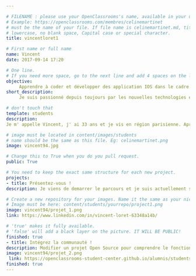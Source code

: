 ```yaml
---

# FILENAME : please use your OpenClassrooms's name, available in your url.
# Example: https://openclassrooms.com/membres/celinemartinet
# must be the name of your file. If file name is celinemartinet.md, title is celinemartinet.
# lowercase, no blank space, Capital case or special character.
title: vincentloret1

# First name or full name
name: Vincent
date: 2017-09-14 17:20

# One line.
# If you need more space, go to the next line and add 4 spaces on the left, as in 'description'.
objective: 
     Apprendre à coder et développer des application IOS dans le cadre d' une reconversion professionnelle.
short_description:
     Je suis passionné depuis toujours par les nouvelles technologies et j' aime être informé des dernières nouveautés!

# don't touch that
template: students
description:
Je m' appelle Vincent, j' ai 33 ans et je vis en région parisienne. Après près de 15 années en tant qu‘ électricien j’ ai décidé de me lancer dans une reconversion professionnelle. Je débute le parcours de développeur d' application IOS et souhaite en faire mon métier. Heureux de vous rejoinde et de faire parti de la communauté OpenclassRooms.

# image must be located in content/images/students
# name should be the same as this file. Eg: celinemartinet.png
image: vincent94.jpg

# Change this to True when you do you pull request.
public: True

# You need to keep the exact same structure for each new project.
projects:
- title: Présentez-vous !
description: Je viens de demarrer le parcours et je suis actuellement sur le projet 2. Voici un lien vers mon LinkedIn.

# Create a new repository for your images. Name it the same as your nickname and profile picture.
# Image must be here: content/students/yourrepo/project1.png
image: vincent94/projet_1.png
link: https://www.linkedin.com/in/vincent-loret-63348a14b/

# 'true' makes it fully available.
# 'false' will add a black layer on the picture. IT WILL BE PUBLIC!
finished: true
- title: Intégrez la communauté !
description: Modifier un projet Open Source pour comprendre le fonctionnement de Git, de Github et des pull requests. 
image: vincent94/projet_2.png
 link: https://openclassrooms-student-center.github.io/alumnis/students/vincentloret1.html
finished: true
---
```

